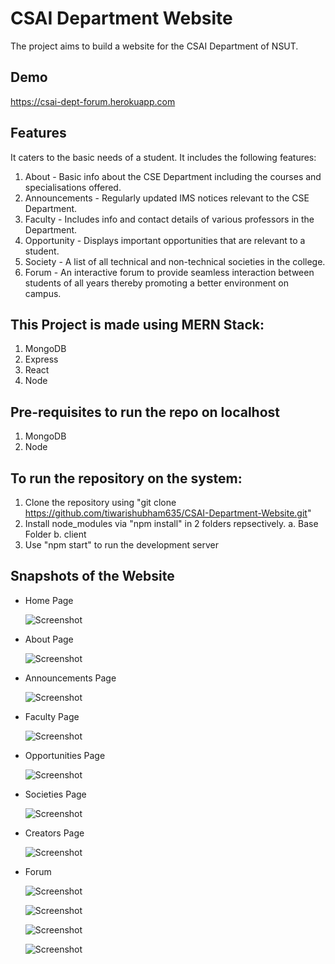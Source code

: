  # CSAI Department Website
 The project aims to build a website for the CSAI Department of NSUT. 
 
 ## Demo
 https://csai-dept-forum.herokuapp.com

 ## Features
 It caters to the basic needs of a student. It includes the following features:
  1. About - Basic info about the CSE Department including the courses and specialisations offered.
  2. Announcements - Regularly updated IMS notices relevant to the CSE Department.
  3. Faculty - Includes info and contact details of various professors in the Department.
  4. Opportunity - Displays important opportunities that are relevant to a student.
  5. Society -  A list of all technical and non-technical societies in the college.
  6. Forum - An interactive forum to provide seamless interaction between students of all years thereby promoting a better environment on campus.


 ## This Project is made using MERN Stack:
   1. MongoDB
   2. Express
   3. React
   4. Node


 ## Pre-requisites to run the repo on localhost
   1. MongoDB
   2. Node
      
      
 ## To run the repository on the system:
   1. Clone the repository using "git clone https://github.com/tiwarishubham635/CSAI-Department-Website.git"
   2. Install node_modules via "npm install" in 2 folders repsectively.
    a. Base Folder
    b. client
   3. Use "npm start" to run the development server  


 ## Snapshots of the Website
 * Home Page

   ![Screenshot](Snapshots/Homepage.jpg)

* About Page

   ![Screenshot](Snapshots/About.jpg)
   
* Announcements Page   

   ![Screenshot](Snapshots/Announcements.jpg)
   
* Faculty Page
   
   ![Screenshot](Snapshots/Faculty.jpg)
   
* Opportunities Page
   
   ![Screenshot](Snapshots/Opportunites.jpg)
   
* Societies Page
   
   ![Screenshot](Snapshots/Societies.jpg)
   
* Creators Page
   
   ![Screenshot](Snapshots/Creators.jpg)
   
* Forum
   
   ![Screenshot](Snapshots/Forum4.jpg)
   
   ![Screenshot](Snapshots/Forum1.jpg)
   
   ![Screenshot](Snapshots/Forum2.jpg)
   
   ![Screenshot](Snapshots/Forum3.jpg)

